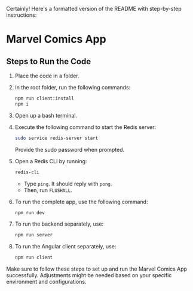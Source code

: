 Certainly! Here's a formatted version of the README with step-by-step instructions:

# Marvel Comics App

## Steps to Run the Code

1. Place the code in a folder.

2. In the root folder, run the following commands:

   ```bash
   npm run client:install
   npm i
   ```

3. Open up a bash terminal.

4. Execute the following command to start the Redis server:

   ```bash
   sudo service redis-server start
   ```

   Provide the sudo password when prompted.

5. Open a Redis CLI by running:

   ```bash
   redis-cli
   ```

   - Type `ping`. It should reply with `pong`.
   - Then, run `FLUSHALL`.

6. To run the complete app, use the following command:

   ```bash
   npm run dev
   ```

7. To run the backend separately, use:

   ```bash
   npm run server
   ```

8. To run the Angular client separately, use:

   ```bash
   npm run client
   ```

Make sure to follow these steps to set up and run the Marvel Comics App successfully. Adjustments might be needed based on your specific environment and configurations.
